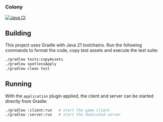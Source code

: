 ### Colony
[![Java CI](https://github.com/bylapidist/colony/actions/workflows/gradle.yml/badge.svg)](https://github.com/bylapidist/colony/actions/workflows/gradle.yml)

## Building

This project uses Gradle with Java 21 toolchains. Run the following commands to format the code, copy test assets and execute the test suite:

```bash
./gradlew tests:copyAssets
./gradlew spotlessApply
./gradlew clean test
```

## Running

With the `application` plugin applied, the client and server can be started directly from Gradle:

```bash
./gradlew :client:run   # start the game client
./gradlew :server:run   # start the dedicated server
```
